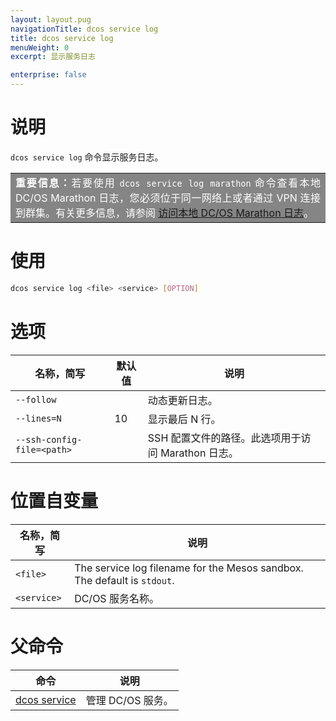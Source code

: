 ```yaml
---
layout: layout.pug
navigationTitle: dcos service log
title: dcos service log
menuWeight: 0
excerpt: 显示服务日志

enterprise: false
---
```


# 说明
`dcos service log` 命令显示服务日志。

<table class=“table” bgcolor=#858585>
<tr> 
  <td align=justify style=color:white><strong>重要信息：</strong>若要使用 <code>dcos service log marathon</code> 命令查看本地 DC/OS Marathon 日志，您必须位于同一网络上或者通过 VPN 连接到群集。有关更多信息，请参阅 <a href="/1.11/monitoring/logging/quickstart/">访问本地 DC/OS Marathon 日志</a>。</td> 
</tr> 
</table>

# 使用

```bash
dcos service log <file> <service> [OPTION]
```

# 选项

| 名称，简写 | 默认值 | 说明 |
|---------|-------------|-------------|
| `--follow` | | 动态更新日志。|
| `--lines=N` | 10 | 显示最后 N 行。|
| `--ssh-config-file=<path>` | | SSH 配置文件的路径。此选项用于访问 Marathon 日志。|

# 位置自变量

| 名称，简写 | 说明 |
|---------|-------------|
| `<file>`   |   The service log filename for the Mesos sandbox. The default is `stdout`. |
| `<service>` | DC/OS 服务名称。|

# 父命令

| 命令 | 说明 |
|---------|-------------|
| [dcos service](/1.11/cli/command-reference/dcos-service/) | 管理 DC/OS 服务。|
